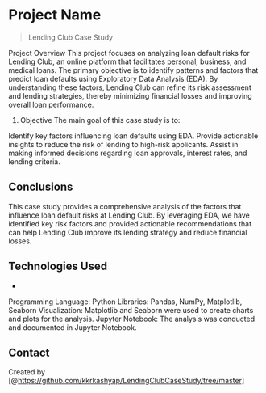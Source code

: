 # Project Name
> Lending Club Case Study


Project Overview
This project focuses on analyzing loan default risks for Lending Club, an online platform that facilitates personal, business, and medical loans. The primary objective is to identify patterns and factors that predict loan defaults using Exploratory Data Analysis (EDA). By understanding these factors, Lending Club can refine its risk assessment and lending strategies, thereby minimizing financial losses and improving overall loan performance.
<!-- You don't have to answer all the questions - just the ones relevant to your project. -->

1. Objective
The main goal of this case study is to:

Identify key factors influencing loan defaults using EDA.
Provide actionable insights to reduce the risk of lending to high-risk applicants.
Assist in making informed decisions regarding loan approvals, interest rates, and lending criteria.

## Conclusions
This case study provides a comprehensive analysis of the factors that influence loan default risks at Lending Club. By leveraging EDA, we have identified key risk factors and provided actionable recommendations that can help Lending Club improve its lending strategy and reduce financial losses.

<!-- You don't have to answer all the questions - just the ones relevant to your project. -->


## Technologies Used
- 
Programming Language: Python
Libraries: Pandas, NumPy, Matplotlib, Seaborn
Visualization: Matplotlib and Seaborn were used to create charts and plots for the analysis.
Jupyter Notebook: The analysis was conducted and documented in Jupyter Notebook.

<!-- As the libraries versions keep on changing, it is recommended to mention the version of library used in this project -->

## Contact
Created by [@https://github.com/kkrkashyap/LendingClubCaseStudy/tree/master]
